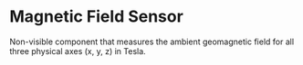 # Magnetic Field Sensor

Non-visible component that measures the ambient geomagnetic field for all three physical axes (x, y, z) in Tesla.

